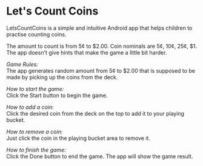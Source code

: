 # Let's Count Coins
LetsCountCoins is a simple and intuitive Android app that helps children to practise counting coins.

The amount to count is from 5¢ to $2.00. Coin nominals are 5¢, 10¢, 25¢, $1. The app doesn't give hints that make the game a little bit harder.

<i>Game Rules:</i><br>
The app generates random amount from 5¢ to $2.00 that is supposed to be made by picking up the coins from the deck.

<i>How to start the game:</i><br>
Click the Start button to begin the game.

<i>How to add a coin:</i><br>
Click the desired coin from the deck on the top to add it to your playing bucket.

<i>How to remove a coin:</i><br>
Just click the coin in the playing bucket area to remove it.

<i>How to finish the game:</i><br>
Click the Done button to end the game. The app will show the game result.
